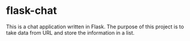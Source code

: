 # flask-chat

This is a chat application written in Flask. The purpose of this project is to take data from URL and store the information in a list.